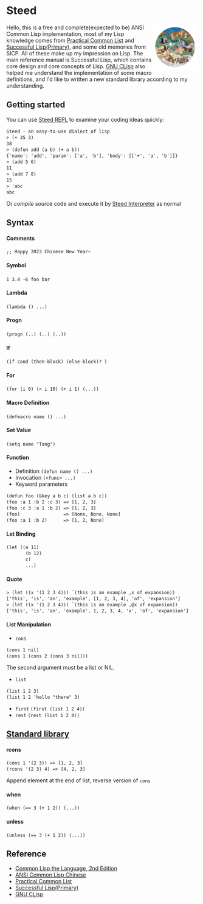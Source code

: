 # Steed
<img src="asset/logo.png?raw=true" align="right" alt="" weight="120" height="120"/>Hello, this is a free and complete(expected to be) ANSI Common Lisp implementation, most of my Lisp knowledge comes from [Practical Common List](https://gigamonkeys.com/book/) and [Successful Lisp(Primary)](https://dept-info.labri.fr/~strandh/Teaching/MTP/Common/David-Lamkins/contents.html),
and some old memories from SICP. All of these make up my impression on Lisp.
The main reference manual is Successful Lisp, which contains core design and core concepts of Lisp. [GNU CLisp](https://gitlab.com/gnu-clisp/clisp) also helped me understand the implementation of some macro definitions, and I'd like to written a new standard library according to my understanding.

## Getting started
You can use [Steed REPL](src/repl.py) to examine your coding ideas quickly:
```
Steed - an easy-to-use dialect of lisp
> (+ 35 3)
38
> (defun add (a b) (+ a b))
{'name': 'add', 'param': ['a', 'b'], 'body': [['+', 'a', 'b']]}
> (add 5 6)
11
> (add 7 8)
15
> 'abc
abc
```
Or *compile* source code and execute it by [Steed Interpreter](src/steed.py) as normal

## Syntax
#### **Comments**
```
;; Happy 2023 Chinese New Year~
```
#### **Symbol** 
`1 3.4 -6 foo bar`
#### **Lambda** 
`(lambda () ...)`
#### **Progn**
`(progn (..) (..) (..))`
#### **If** 
`(if cond (then-block) (else-block)? )`
#### **For** 
`(for (i 0) (< i 10) (+ i 1) (...))`
#### **Macro Definition** 
`(defmacro name () ...)`
#### **Set Value** 
`(setq name "Tang")`

#### **Function**
- Definition
`(defun name () ...)`
- Invocation
`(<func> ...)`
- Keyword parameters
```
(defun foo (&key a b c) (list a b c))
(foo :a 1 :b 2 :c 3) => [1, 2, 3]
(foo :c 3 :a 1 :b 2) => [1, 2, 3]
(foo)                => [None, None, None]
(foo :a 1 :b 2)      => [1, 2, None]
```

#### **Let Binding** 
```
(let ((a 11)
       (b 12) 
       c) 
       ...)
```
#### **Quote**
```
> (let ((x '(1 2 3 4))) `(this is an example ,x of expansion))
['this', 'is', 'an', 'example', [1, 2, 3, 4], 'of', 'expansion']
> (let ((x '(1 2 3 4))) `(this is an example ,@x of expansion))
['this', 'is', 'an', 'example', 1, 2, 3, 4, 'x', 'of', 'expansion']
```
#### **List Manipulation**
- `cons`
```
(cons 1 nil)
(cons 1 (cons 2 (cons 3 nil)))
```
The second argument must be a list or NIL.
- `list`
```
(list 1 2 3)
(list 1 2 'hello "there" 3)
```
- `first` `(first (list 1 2 4))`
- `rest` `(rest (list 1 2 4))`

## [Standard library](stdlib/stdlib.lisp)
#### rcons
```
(cons 1 '(2 3)) => [1, 2, 3]
(rcons '(2 3) 4) => [4, 2, 3]
```
Append element at the end of list, reverse version of `cons`

#### when
```
(when (== 3 (+ 1 2)) (...))
```
#### unless
```
(unless (== 3 (+ 1 2)) (...))
```

## Reference
- [Common Lisp the Language, 2nd Edition](https://www.cs.cmu.edu/Groups/AI/html/cltl/clm/node1.html)
- [ANSI Common Lisp Chinese](https://acl.readthedocs.io/en/latest/index.html)
- [Practical Common List](https://gigamonkeys.com/book/)
- [Successful Lisp(Primary)](https://dept-info.labri.fr/~strandh/Teaching/MTP/Common/David-Lamkins/contents.html)
- [GNU CLisp](https://gitlab.com/gnu-clisp/clisp) 
